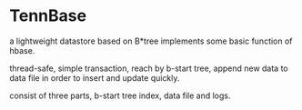 # TennBase
a lightweight datastore based on B*tree implements some basic function  of hbase.

thread-safe, simple transaction, reach by b-start tree, append new data to data file in order to insert and update quickly. 

consist of three parts, b-start tree index, data file and logs.
